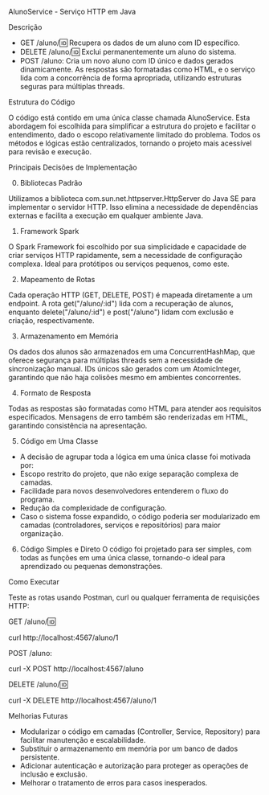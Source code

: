 AlunoService - Serviço HTTP em Java

Descrição
- GET /aluno/:id: Recupera os dados de um aluno com ID específico.
- DELETE /aluno/:id: Exclui permanentemente um aluno do sistema.
- POST /aluno: Cria um novo aluno com ID único e dados gerados dinamicamente.
As respostas são formatadas como HTML, e o serviço lida com a concorrência de forma apropriada, utilizando estruturas seguras para múltiplas threads.

Estrutura do Código

O código está contido em uma única classe chamada AlunoService. Esta abordagem foi escolhida para simplificar a estrutura do projeto e facilitar o entendimento, dado o escopo relativamente limitado do problema. Todos os métodos e lógicas estão centralizados, tornando o projeto mais acessível para revisão e execução.

Principais Decisões de Implementação

0. Bibliotecas Padrão

Utilizamos a biblioteca com.sun.net.httpserver.HttpServer do Java SE para implementar o servidor HTTP. Isso elimina a necessidade de dependências externas e facilita a execução em qualquer ambiente Java.

1. Framework Spark

O Spark Framework foi escolhido por sua simplicidade e capacidade de criar serviços HTTP rapidamente, sem a necessidade de configuração complexa.
Ideal para protótipos ou serviços pequenos, como este.

2. Mapeamento de Rotas

Cada operação HTTP (GET, DELETE, POST) é mapeada diretamente a um endpoint.
A rota get("/aluno/:id") lida com a recuperação de alunos, enquanto delete("/aluno/:id") e post("/aluno") lidam com exclusão e criação, respectivamente.

3. Armazenamento em Memória

Os dados dos alunos são armazenados em uma ConcurrentHashMap, que oferece segurança para múltiplas threads sem a necessidade de sincronização manual.
IDs únicos são gerados com um AtomicInteger, garantindo que não haja colisões mesmo em ambientes concorrentes.

4. Formato de Resposta

Todas as respostas são formatadas como HTML para atender aos requisitos especificados.
Mensagens de erro também são renderizadas em HTML, garantindo consistência na apresentação.

5. Código em Uma Classe

- A decisão de agrupar toda a lógica em uma única classe foi motivada por:
- Escopo restrito do projeto, que não exige separação complexa de camadas.
- Facilidade para novos desenvolvedores entenderem o fluxo do programa.
- Redução da complexidade de configuração.
- Caso o sistema fosse expandido, o código poderia ser modularizado em camadas (controladores, serviços e repositórios) para maior organização.

6. Código Simples e Direto
O código foi projetado para ser simples, com todas as funções em uma única classe, tornando-o ideal para aprendizado ou pequenas demonstrações.

Como Executar

Teste as rotas usando Postman, curl ou qualquer ferramenta de requisições HTTP:

GET /aluno/:id:

curl http://localhost:4567/aluno/1

POST /aluno:

curl -X POST http://localhost:4567/aluno

DELETE /aluno/:id:

curl -X DELETE http://localhost:4567/aluno/1

Melhorias Futuras

- Modularizar o código em camadas (Controller, Service, Repository) para facilitar manutenção e escalabilidade.
- Substituir o armazenamento em memória por um banco de dados persistente.
- Adicionar autenticação e autorização para proteger as operações de inclusão e exclusão.
- Melhorar o tratamento de erros para casos inesperados.
